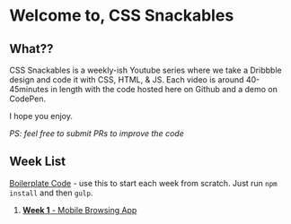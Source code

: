 # Welcome to, CSS Snackables

## What??

CSS Snackables is a weekly-ish Youtube series where we take a Dribbble design and code it with CSS, HTML, & JS. Each video is around 40-45minutes in length with the code hosted here on Github and a demo on CodePen.

I hope you enjoy. 

*PS: feel free to submit PRs to improve the code*

## Week List

[Boilerplate Code](https://github.com/gil--/CSS-Snackables/tree/master/boilerplate) - use this to start each week from scratch. Just run `npm install` and then `gulp`.

1. [**Week 1** - Mobile Browsing App](https://github.com/gil--/CSS-Snackables/tree/master/week-1)
